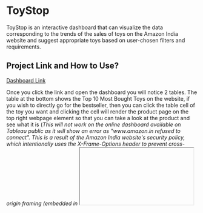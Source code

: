 # ToyStop
ToyStop is an interactive dashboard that can visualize the data corresponding to the trends of the sales of toys on the Amazon India website and suggest appropriate toys based on user-chosen filters and requirements.

## Project Link and How to Use?
[Dashboard Link](https://public.tableau.com/app/profile/pritosh8817/viz/Book1_16782670778430/Dashboard1)

Once you click the link and open the dashboard you will notice 2 tables. The table at the bottom shows the Top 10 Most Bought Toys on the website, if you wish to directly go for the bestseller, then you can click the table cell of the toy you want and clicking the cell will render the product page on the top right webpage element so that you can take a look at the product and see what it is (*This will not work on the online dashboard available on Tableau public as it will show an error as "www<span></span>.<span></span>amazon.<span></span>in refused to connect". This is a result of the Amazon India website's security policy, which intentionally uses the X-Frame-Options header to prevent cross-origin framing (embedded in <iframe>). However, if you download the dashboard and open it on Tableau Desktop then you will be able to view the web page object*). After looking at the product if you wish to buy it then click the link that is also there in the tooltip and that will take you to the product page on Amazon India from where you can directly buy your toy.
The table on the top is the dynamic table that will change according to the requirments and filters that you want to put. On the right you will see all the filters that you can use to ensure you find the perfect toy.
- The `Country` filter allows you to choose toys that are manufactured in the country or countries that you choose. 
- The `Age` filter lets you choose the age of your child so that it only shows toys that have a recommended age below the age of your child's.
- The `Rating` filter lets you set the minimum rating that you want for the toy. If you want a toy that has a rating of more than 4 stars then you set this filter to 4.
-  The `Reviews` filter allows you to choose the minimum number of reviews that the toy needs to have. Since it can be assumed that only people who have bought the item will have reviewed it so in a way this filter also allows you to choose the toys that have been bought by at least a certain number of people.
- The `Price` filter is the classic filter that lets you set your budget for the toy that you want to buy.

The 2 Legends that are below the filters show a visualization on the last column of the table.
- The `Price` legend gives you a visual representation of the price of the toy.
- The `Reviews` legend shows the number of reviews that the toys has received (or the number of people who have bought that particular toy).

## Screenshots

### Webscraping
![image](https://user-images.githubusercontent.com/93176385/224318199-564e66f2-09fa-492e-a845-50f6c68f5e78.png)


### Analysis
![image](https://user-images.githubusercontent.com/93176385/224318112-766114ae-ef87-4605-93c4-d2469f0c4f62.png)

### Dashboard
![image](https://user-images.githubusercontent.com/93176385/224316817-acadda28-a8ff-440f-9f88-0fb77499c26c.png)



## Inspiration
After becoming an uncle recently, a challenge that I faced while trying to gift my nephew a toy was that I was not able to find the perfect toy for him. Being a perfectionist at heart, I wanted to find the perfect toy for him, but I found that the filtering options on the Amazon India website were not adequate in ensuring that I could find him the perfect one. I could not sort the ratings with a predefined condition that there were at least 500 reviews posted because the only option that they had was to sort in descending order of ratings and that meant that the first toy in the sorted order was one that had a single 5 star rating and since only 1 customer bought it, hence it obviously was not the perfect one. That is where I had the idea of ToyStop.

## Reflection
This was a 2 week long project wherein initially, I webscraped the necessary product information of all the toys available from multiple pages of the Amazon India website using `BeautifulSoup`. 

After getting the data and converting it into a `.csv` file, I loaded it into a `PostgreSQL` database and ran `SQL` queries on the data to answer questions like “Which toy was the bestseller?”, “Which toy was the highest rated having at least 500 reviews?”, “How many toys are available on the website on the basis of the minimum age required?”, etc. 

After this brief analysis, the data was loaded onto Tableau and the dashboard created allowed the user to choose the filters and criteria that they wanted to set allowing them a personalised suggestion on the toys that they can buy.
